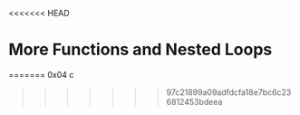 <<<<<<< HEAD
# More Functions and Nested Loops
=======
0x04 c
>>>>>>> 97c21899a09adfdcfa18e7bc6c236812453bdeea
